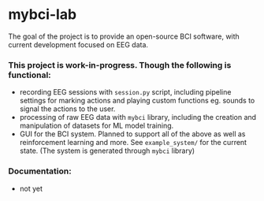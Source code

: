 # mybci-lab

The goal of the project is to provide an open-source BCI software, with current development focused on EEG data.

### This project is **work-in-progress**. Though the following is functional:
- recording EEG sessions with ```session.py``` script, including pipeline settings for marking actions and playing custom functions eg. sounds to signal the actions to the user.
- processing of raw EEG data with ```mybci``` library, including the creation and manipulation of datasets for ML model training.
- GUI for the BCI system. Planned to support all of the above as well as reinforcement learning and more. See ```example_system/``` for the current state. (The system is generated through ```mybci``` library)

### Documentation:
- not yet
